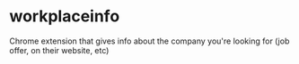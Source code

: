 # workplaceinfo
Chrome extension that gives info about the company you're looking for (job offer, on their website, etc)

